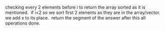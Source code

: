 checking every 2 elements before i to return the array sorted as it is mentioned. 
​
if i<2 so we sort first 2 elenents as they are in the array/vector. 
​
we add x to its place. 
​
return the segment of the answer after this all operations done. 
